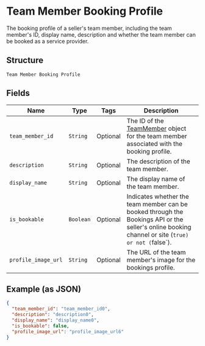 
# Team Member Booking Profile

The booking profile of a seller's team member, including the team member's ID, display name, description and whether the team member can be booked as a service provider.

## Structure

`Team Member Booking Profile`

## Fields

| Name | Type | Tags | Description |
|  --- | --- | --- | --- |
| `team_member_id` | `String` | Optional | The ID of the [TeamMember](#type-TeamMember) object for the team member associated with the booking profile. |
| `description` | `String` | Optional | The description of the team member. |
| `display_name` | `String` | Optional | The display name of the team member. |
| `is_bookable` | `Boolean` | Optional | Indicates whether the team member can be booked through the Bookings API or the seller's online booking channel or site (`true) or not (`false`). |
| `profile_image_url` | `String` | Optional | The URL of the team member's image for the bookings profile. |

## Example (as JSON)

```json
{
  "team_member_id": "team_member_id0",
  "description": "description0",
  "display_name": "display_name0",
  "is_bookable": false,
  "profile_image_url": "profile_image_url6"
}
```

